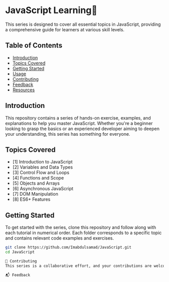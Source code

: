 # JavaScript Learning🚀

 This series is designed to cover all essential topics in JavaScript, providing a comprehensive guide for learners at various skill levels.

## Table of Contents
- [Introduction](#introduction)
- [Topics Covered](#topics-covered)
- [Getting Started](#getting-started)
- [Usage](#usage)
- [Contributing](#contributing)
- [Feedback](#feedback)
- [Resources](#resources)

## Introduction

This repository contains a series of hands-on exercise, examples, and explanations to help you master JavaScript. Whether you're a beginner looking to grasp the basics or an experienced developer aiming to deepen your understanding, this series has something for everyone.

## Topics Covered

- [1] Introduction to JavaScript
- [2] Variables and Data Types
- [3] Control Flow and Loops
- [4] Functions and Scope
- [5] Objects and Arrays
- [6] Asynchronous JavaScript
- [7] DOM Manipulation
- [8] ES6+ Features

## Getting Started

To get started with the series, clone this repository and follow along with each tutorial in numerical order. Each folder corresponds to a specific topic and contains relevant code examples and exercises.

```bash
git clone https://github.com/Imabdulsamad/JavaScript.git
cd JavaScript

🤝 Contributing
This series is a collaborative effort, and your contributions are welcome! Whether you want to add new topics, fix bugs, or improve existing content, please follow the Contribution Guidelines to get started.

📬 Feedback
